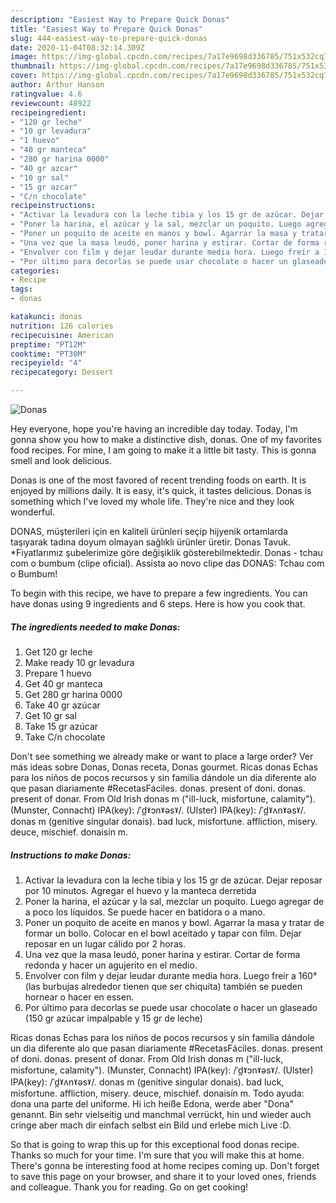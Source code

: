 ```yaml
---
description: "Easiest Way to Prepare Quick Donas"
title: "Easiest Way to Prepare Quick Donas"
slug: 444-easiest-way-to-prepare-quick-donas
date: 2020-11-04T08:32:14.309Z
image: https://img-global.cpcdn.com/recipes/7a17e9698d336785/751x532cq70/donas-foto-principal.jpg
thumbnail: https://img-global.cpcdn.com/recipes/7a17e9698d336785/751x532cq70/donas-foto-principal.jpg
cover: https://img-global.cpcdn.com/recipes/7a17e9698d336785/751x532cq70/donas-foto-principal.jpg
author: Arthur Hanson
ratingvalue: 4.6
reviewcount: 48922
recipeingredient:
- "120 gr leche"
- "10 gr levadura"
- "1 huevo"
- "40 gr manteca"
- "280 gr harina 0000"
- "40 gr azcar"
- "10 gr sal"
- "15 gr azcar"
- "C/n chocolate"
recipeinstructions:
- "Activar la levadura con la leche tibia y los 15 gr de azúcar. Dejar reposar por 10 minutos. Agregar el huevo y la manteca derretida"
- "Poner la harina, el azúcar y la sal, mezclar un poquito. Luego agregar de a poco los líquidos. Se puede hacer en batidora o a mano."
- "Poner un poquito de aceite en manos y bowl. Agarrar la masa y tratar de formar un bollo. Colocar en el bowl aceitado y tapar con film. Dejar reposar en un lugar cálido por 2 horas."
- "Una vez que la masa leudó, poner harina y estirar. Cortar de forma redonda y hacer un agujerito en el medio."
- "Envolver con film y dejar leudar durante media hora. Luego freír a 160° (las burbujas alrededor tienen que ser chiquita) también se pueden hornear o hacer en essen."
- "Por último para decorlas se puede usar chocolate o hacer un glaseado (150 gr azúcar impalpable y 15 gr de leche)"
categories:
- Recipe
tags:
- donas

katakunci: donas 
nutrition: 126 calories
recipecuisine: American
preptime: "PT12M"
cooktime: "PT30M"
recipeyield: "4"
recipecategory: Dessert

---
```



![Donas](https://img-global.cpcdn.com/recipes/7a17e9698d336785/751x532cq70/donas-foto-principal.jpg)

Hey everyone, hope you're having an incredible day today. Today, I'm gonna show you how to make a distinctive dish, donas. One of my favorites food recipes. For mine, I am going to make it a little bit tasty. This is gonna smell and look delicious.

Donas is one of the most favored of recent trending foods on earth. It is enjoyed by millions daily. It is easy, it's quick, it tastes delicious. Donas is something which I've loved my whole life. They're nice and they look wonderful.

DONAS, müşterileri için en kaliteli ürünleri seçip hijyenik ortamlarda taşıyarak tadına doyum olmayan sağlıklı ürünler üretir. Donas Tavuk. *Fiyatlarımız şubelerimize göre değişiklik gösterebilmektedir. Donas - tchau com o bumbum (clipe oficial). Assista ao novo clipe das DONAS: Tchau com o Bumbum!


To begin with this recipe, we have to prepare a few ingredients. You can have donas using 9 ingredients and 6 steps. Here is how you cook that.

<!--inarticleads1-->

##### The ingredients needed to make Donas:

1. Get 120 gr leche
1. Make ready 10 gr levadura
1. Prepare 1 huevo
1. Get 40 gr manteca
1. Get 280 gr harina 0000
1. Take 40 gr azúcar
1. Get 10 gr sal
1. Take 15 gr azúcar
1. Take C/n chocolate


Don&#39;t see something we already make or want to place a large order? Ver más ideas sobre Donas, Donas receta, Donas gourmet. Ricas donas Echas para los niños de pocos recursos y sin familia dándole un dia diferente alo que pasan diariamente #RecetasFáciles. donas. present of doni. donas. present of donar. From Old Irish donas m (&#34;ill-luck, misfortune, calamity&#34;). (Munster, Connacht) IPA(key): /ˈd̪ˠɔnˠəsˠ/. (Ulster) IPA(key): /ˈd̪ˠʌnˠəsˠ/. donas m (genitive singular donais). bad luck, misfortune. affliction, misery. deuce, mischief. donaisín m. 

<!--inarticleads2-->

##### Instructions to make Donas:

1. Activar la levadura con la leche tibia y los 15 gr de azúcar. Dejar reposar por 10 minutos. Agregar el huevo y la manteca derretida
1. Poner la harina, el azúcar y la sal, mezclar un poquito. Luego agregar de a poco los líquidos. Se puede hacer en batidora o a mano.
1. Poner un poquito de aceite en manos y bowl. Agarrar la masa y tratar de formar un bollo. Colocar en el bowl aceitado y tapar con film. Dejar reposar en un lugar cálido por 2 horas.
1. Una vez que la masa leudó, poner harina y estirar. Cortar de forma redonda y hacer un agujerito en el medio.
1. Envolver con film y dejar leudar durante media hora. Luego freír a 160° (las burbujas alrededor tienen que ser chiquita) también se pueden hornear o hacer en essen.
1. Por último para decorlas se puede usar chocolate o hacer un glaseado (150 gr azúcar impalpable y 15 gr de leche)


Ricas donas Echas para los niños de pocos recursos y sin familia dándole un dia diferente alo que pasan diariamente #RecetasFáciles. donas. present of doni. donas. present of donar. From Old Irish donas m (&#34;ill-luck, misfortune, calamity&#34;). (Munster, Connacht) IPA(key): /ˈd̪ˠɔnˠəsˠ/. (Ulster) IPA(key): /ˈd̪ˠʌnˠəsˠ/. donas m (genitive singular donais). bad luck, misfortune. affliction, misery. deuce, mischief. donaisín m. Todo ayuda: dona una parte del uniforme. Hi ich heiße Edona, werde aber &#34;Dona&#34; genannt. Bin sehr vielseitig und manchmal verrückt, hin und wieder auch cringe aber mach dir einfach selbst ein Bild und erlebe mich Live :D. 

So that is going to wrap this up for this exceptional food donas recipe. Thanks so much for your time. I'm sure that you will make this at home. There's gonna be interesting food at home recipes coming up. Don't forget to save this page on your browser, and share it to your loved ones, friends and colleague. Thank you for reading. Go on get cooking!
